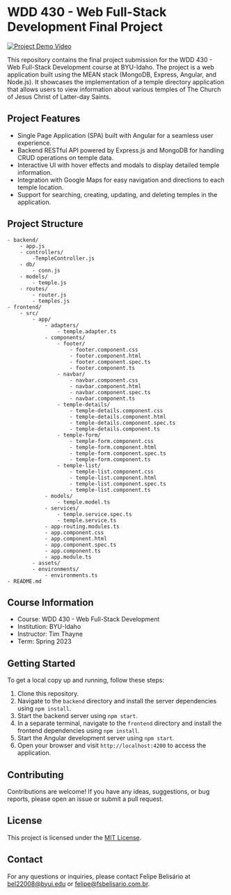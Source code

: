 # WDD 430 - Web Full-Stack Development Final Project

[![Project Demo Video](https://img.youtube.com/vi/jv5n81jy8Aw/hqdefault.jpg)](https://youtu.be/jv5n81jy8Aw)

This repository contains the final project submission for the WDD 430 - Web Full-Stack Development course at BYU-Idaho. The project is a web application built using the MEAN stack (MongoDB, Express, Angular, and Node.js). It showcases the implementation of a temple directory application that allows users to view information about various temples of The Church of Jesus Christ of Latter-day Saints.

## Project Features

- Single Page Application (SPA) built with Angular for a seamless user experience.
- Backend RESTful API powered by Express.js and MongoDB for handling CRUD operations on temple data.
- Interactive UI with hover effects and modals to display detailed temple information.
- Integration with Google Maps for easy navigation and directions to each temple location.
- Support for searching, creating, updating, and deleting temples in the application.

## Project Structure

```
- backend/
    - app.js
    - controllers/
        -TempleController.js
    - db/
        - conn.js
    - models/
        - temple.js
    - routes/
        - router.js
        - temples.js
- frontend/
    - src/
        - app/
            - adapters/
                - temple.adapter.ts
            - components/
                - footer/
                    - footer.component.css
                    - footer.component.html
                    - footer.component.spec.ts
                    - footer.component.ts
                - navbar/
                    - navbar.component.css
                    - navbar.component.html
                    - navbar.component.spec.ts
                    - navbar.component.ts
                - temple-details/
                    - temple-details.component.css
                    - temple-details.component.html
                    - temple-details.component.spec.ts
                    - temple-details.component.ts
                - temple-form/
                    - temple-form.component.css
                    - temple-form.component.html
                    - temple-form.component.spec.ts
                    - temple-form.component.ts
                - temple-list/
                    - temple-list.component.css
                    - temple-list.component.html
                    - temple-list.component.spec.ts
                    - temple-list.component.ts
            - models/
                - temple.model.ts
            - services/
                - temple.service.spec.ts
                - temple.service.ts
            - app-routing.modules.ts
            - app.component.css
            - app.component.html
            - app.component.spec.ts
            - app.component.ts
            - app.module.ts
        - assets/
        - environments/
            - environments.ts
- README.md

```


## Course Information

- Course: WDD 430 - Web Full-Stack Development
- Institution: BYU-Idaho
- Instructor: Tim Thayne
- Term: Spring 2023

## Getting Started

To get a local copy up and running, follow these steps:

1. Clone this repository.
2. Navigate to the `backend` directory and install the server dependencies using `npm install`.
3. Start the backend server using `npm start`.
4. In a separate terminal, navigate to the `frontend` directory and install the frontend dependencies using `npm install`.
5. Start the Angular development server using `npm start`.
6. Open your browser and visit `http://localhost:4200` to access the application.

## Contributing

Contributions are welcome! If you have any ideas, suggestions, or bug reports, please open an issue or submit a pull request.

## License

This project is licensed under the [MIT License](LICENSE).

## Contact

For any questions or inquiries, please contact Felipe Belisário at [bel22008@byui.edu](mailto:bel22008@byui.edu) or [felipe@fsbelisario.com.br](mailto:felipe@fsbelisario.com.br).
